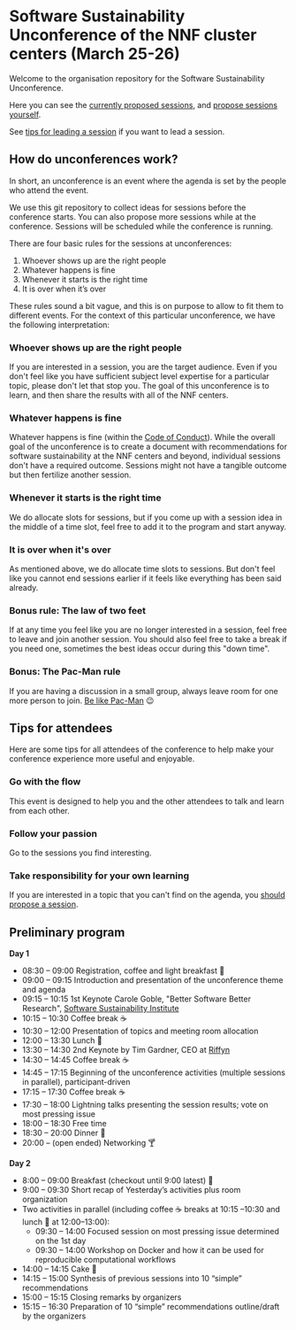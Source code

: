 # Software Sustainability Unconference of the NNF cluster centers (March 25-26)

Welcome to the organisation repository for the Software Sustainability
Unconference.

Here you can see the [currently proposed sessions](https://github.com/nnf-cbn/2019-unconference/issues),
and [propose sessions yourself](https://github.com/nnf-cbn/2019-unconference/issues/new/choose).

See [tips for leading a session](session_leading_tips.md) if you want to lead a session.

## How do unconferences work?

In short, an unconference is an event where the agenda is set by the people who
attend the event.

We use this git repository to collect ideas for sessions before the conference
starts. You can also propose more sessions while at the conference.
Sessions will be scheduled while the conference is running.

There are four basic rules for the sessions at unconferences:

1. Whoever shows up are the right people
2. Whatever happens is fine
3. Whenever it starts is the right time
4. It is over when it’s over

These rules sound a bit vague, and this is on purpose to allow to fit them to
different events. For the context of this particular unconference, we have the
following interpretation:

### Whoever shows up are the right people

If you are interested in a session, you are the target audience. Even if you
don't feel like you have sufficient subject level expertise for a particular
topic, please don't let that stop you. The goal of this unconference is to
learn, and then share the results with all of the NNF centers.

### Whatever happens is fine

Whatever happens is fine (within the [Code of Conduct](CODE-OF-CONDUCT.md)).
While the overall goal of the unconference is to create a document with
recommendations for software sustainability at the NNF centers and beyond,
individual sessions don't have a required outcome. Sessions might not have
a tangible outcome but then fertilize another session.

### Whenever it starts is the right time

We do allocate slots for sessions, but if you come up with a session idea
in the middle of a time slot, feel free to add it to the program and start
anyway.

### It is over when it's over

As mentioned above, we do allocate time slots to sessions. But don't feel like
you cannot end sessions earlier if it feels like everything has been said already.

### Bonus rule: The law of two feet

If at any time you feel like you are no longer interested in a session, feel
free to leave and join another session. You should also feel free to take a
break if you need one, sometimes the best ideas occur during this "down time".

### Bonus: The Pac-Man rule

If you are having a discussion in a small group, always leave room for one more person to join. [Be like Pac-Man](https://www.ericholscher.com/blog/2017/aug/2/pacman-rule-conferences/) :wink:

## Tips for attendees

Here are some tips for all attendees of the conference to help make your
conference experience more useful and enjoyable.

### Go with the flow

This event is designed to help you and the other attendees to talk and
learn from each other.

### Follow your passion

Go to the sessions you find interesting.

### Take responsibility for your own learning

If you are interested in a topic that you can't find on the agenda,
you [should propose a session](https://github.com/nnf-cbn/2019-unconference/issues/new/choose).

## Preliminary program

__**Day 1**__

- 08:30 – 09:00 Registration, coffee and light breakfast 🥐
- 09:00 – 09:15 Introduction and presentation of the unconference theme and agenda
- 09:15 – 10:15 1st Keynote Carole Goble, "Better Software Better Research", [Software Sustainability Institute](https://www.software.ac.uk/)
- 10:15 – 10:30 Coffee break ☕
- 10:30 – 12:00 Presentation of topics and meeting room allocation
- 12:00 – 13:30 Lunch 🥙
- 13:30 – 14:30 2nd Keynote by Tim Gardner, CEO at [Riffyn](https://riffyn.com)
- 14:30 – 14:45 Coffee break ☕
- 14:45 – 17:15 Beginning of the unconference activities (multiple sessions in parallel), participant-driven 
- 17:15 – 17:30 Coffee break ☕
- 17:30 – 18:00 Lightning talks presenting the session results; vote on most pressing issue
- 18:00 – 18:30 Free time
- 18:30 – 20:00 Dinner 🍝
- 20:00 – (open ended) Networking 🍸

__**Day 2**__

- 8:00 – 09:00 Breakfast (checkout until 9:00 latest) 🥐
- 9:00 – 09:30 Short recap of Yesterday’s activities plus room organization
- Two activities in parallel (including coffee ☕ breaks at 10:15 –10:30 and lunch 🥙 at 12:00–13:00):
  * 09:30 – 14:00 Focused session on most pressing issue determined on the 1st day
  * 09:30 – 14:00 Workshop on Docker and how it can be used for reproducible computational workflows
- 14:00 – 14:15 Cake 🍰
- 14:15 – 15:00 Synthesis of previous sessions into 10 “simple” recommendations
- 15:00 – 15:15 Closing remarks by organizers
- 15:15 – 16:30 Preparation of 10 “simple” recommendations outline/draft by the organizers

